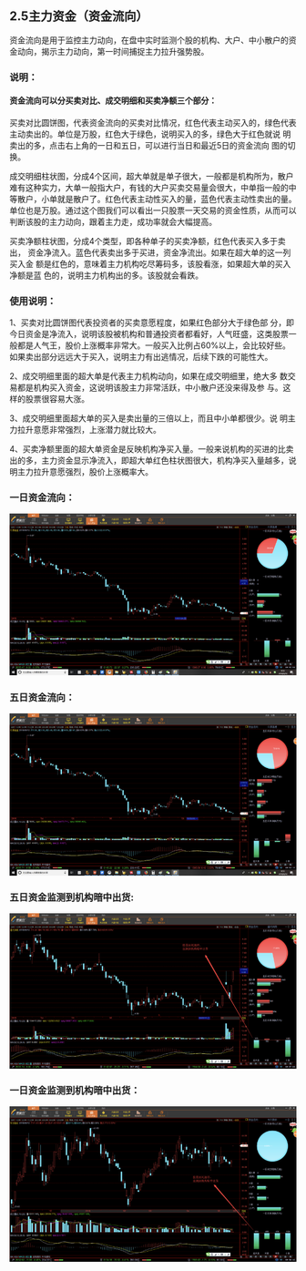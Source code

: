 ## 2.5主力资金（资金流向）

资金流向是用于监控主力动向，在盘中实时监测个股的机构、大户、中小散户的资金动向，揭示主力动向，第一时间捕捉主力拉升强势股。

### 说明：

#### 资金流向可以分买卖对比、成交明细和买卖净额三个部分：

买卖对比圆饼图，代表资金流向的买卖对比情况，红色代表主动买入的，绿色代表    主动卖出的。单位是万股，红色大于绿色，说明买入的多，绿色大于红色就说    明卖出的多，点击右上角的一日和五日，可以进行当日和最近5日的资金流向    图的切换。

成交明细柱状图，分成4个区间，超大单就是单子很大，一般都是机构所为，散户    难有这种实力，大单一般指大户，有钱的大户买卖交易量会很大，中单指一般的中    等散户，小单就是散户了。红色代表主动性买入的量，蓝色代表主动性卖出的量。    单位也是万股。通过这个图我们可以看出一只股票一天交易的资金性质，从而可以    判断该股的主力动向，跟着主力走，成功率就会大幅提高。

买卖净额柱状图，分成4个类型，即各种单子的买卖净额，红色代表买入多于卖出，    资金净流入。蓝色代表卖出多于买进，资金净流出。如果在超大单的这一列买入金    额是红色的，意味着主力机构吃尽筹码多，该股看涨，如果超大单的买入净额是蓝    色的，说明主力机构出的多。该股就会看跌。

### 使用说明：

1、买卖对比圆饼图代表投资者的买卖意愿程度，如果红色部分大于绿色部    分，即今日资金是净流入，说明该股被机构和普通投资者都看好，人气旺盛，这类股票一般都是人气王，股价上涨概率非常大。一般买入比例占60%以上，会比较好些。如果卖出部分远远大于买入，说明主力有出逃情况，后续下跌的可能性大。

2、成交明细里面的超大单是代表主力机构动向，如果在成交明细里，绝大多    数交易都是机构买入资金，这说明该股主力非常活跃，中小散户还没来得及参    与。这样的股票很容易大涨。

3、成交明细里面超大单的买入是卖出量的三倍以上，而且中小单都很少。说    明主力拉升意愿非常强烈，上涨潜力就比较大。

4、买卖净额里面的超大单资金是反映机构净买入量。一般来说机构的买进的比卖    出的多，主力资金显示净流入，即超大单红色柱状图很大，机构净买入量越多，说    明主力拉升意愿强烈，股价上涨概率大。

### 一日资金流向：

![](/assets/hld_yiriliuxiang.png)



### 五日资金流向：

![](/assets/hld_5riliuxiang.png)

### 五日资金监测到机构暗中出货:

![](/assets/hld_5ricuhuo.png)

### 一日资金监测到机构暗中出货：

![](/assets/hld_1rchuhuo.png)



